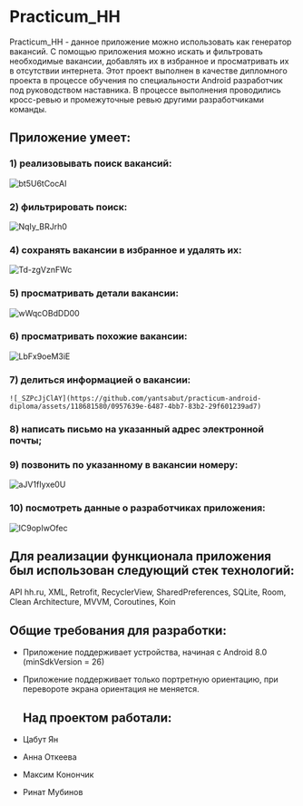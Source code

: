 # Practicum_HH
Practicum_HH - данное приложение можно использовать как генератор вакансий. С помощью приложения можно искать и фильтровать необходимые вакансии, добавлять их в избранное и просматривать их в отсутствии интернета.
Этот проект выполнен в качестве дипломного проекта в процессе обучения по специальности Android разработчик под руководством наставника. В процессе выполнения проводились кросс-ревью и промежуточные ревью другими разработчиками команды.

## Приложение умеет:

### 1) реализовывать поиск вакансий:
![bt5U6tCocAI](https://github.com/yantsabut/practicum-android-diploma/assets/118681580/f7107311-3bc9-4f29-a1b5-8ff377c80d89)
### 2) фильтрировать поиск:
   ![NqIy_BRJrh0](https://github.com/yantsabut/practicum-android-diploma/assets/118681580/c5afebf1-7365-448a-8546-81f63a0785e3)
### 4) сохранять вакансии в избранное и удалять их:
   ![Td-zgVznFWc](https://github.com/yantsabut/practicum-android-diploma/assets/118681580/e8b0a800-ea53-4814-a2c0-26ee3dee6bde)
### 5) просматривать детали вакансии:
   ![wWqcOBdDD00](https://github.com/yantsabut/practicum-android-diploma/assets/118681580/4417c54b-01ee-479a-beea-3591583360c7)
### 6) просматривать похожие вакансии:
   ![LbFx9oeM3iE](https://github.com/yantsabut/practicum-android-diploma/assets/118681580/b64f92a8-5c64-494a-9226-08dfbc45e999)
### 7) делиться информацией о вакансии:
    ![_SZPcJjClAY](https://github.com/yantsabut/practicum-android-diploma/assets/118681580/0957639e-6487-4bb7-83b2-29f601239ad7)
### 8) написать письмо на указанный адрес электронной почты;
### 9) позвонить по указанному в вакансии номеру:
![aJV1fIyxe0U](https://github.com/yantsabut/practicum-android-diploma/assets/118681580/9aea88fa-60bd-414a-88fc-694bc9c46216)
### 10) посмотреть данные о разработчиках приложения:
   ![IC9opIwOfec](https://github.com/yantsabut/practicum-android-diploma/assets/118681580/58873885-4ac1-453c-9060-2bd3597f4623)


    
 ## Для реализации функционала приложения был использован следующий стек технологий:
 
 API hh.ru, XML, Retrofit, RecyclerView, SharedPreferences, SQLite, Room, Clean Architecture, MVVM, Coroutines, Koin

 ## Общие требования для разработки:
 
- Приложение поддерживает устройства, начиная с Android 8.0 (minSdkVersion = 26)
- Приложение поддерживает только портретную ориентацию, при перевороте экрана ориентация не меняется.

  ## Над проектом работали:
  
- Цабут Ян
- Анна Откеева
- Максим Конончик
- Ринат Мубинов
  

